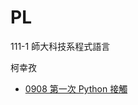# PL
111-1 師大科技系程式語言

柯幸孜


- [0908 第一次 Python 接觸](https://github.com/Hsing-Tzu/PL/blob/main/0908/hi.ipynb)